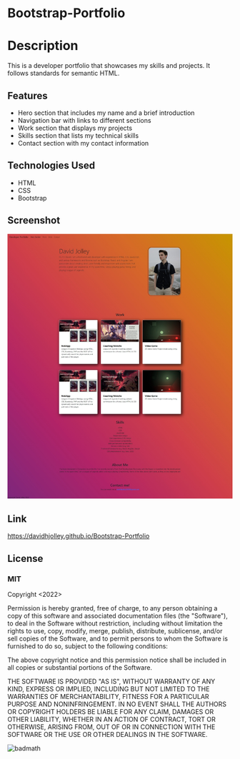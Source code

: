 # Bootstrap-Portfolio
 
# Description

This is a developer portfolio that showcases my skills and projects. It follows standards for semantic HTML.

## Features

* Hero section that includes my name and a brief introduction
* Navigation bar with links to different sections
* Work section that displays my projects
* Skills section that lists my technical skills
* Contact section with my contact information

## Technologies Used

* HTML
* CSS
* Bootstrap

## Screenshot

![screenshot of webpage](./assets/images/screenshot.png)

## Link

https://davidhjolley.github.io/Bootstrap-Portfolio

## License

### MIT 

Copyright <2022> <David H Jolley>

Permission is hereby granted, free of charge, to any person obtaining a copy of this software and associated documentation files (the "Software"), to deal in the Software without restriction, including without limitation the rights to use, copy, modify, merge, publish, distribute, sublicense, and/or sell copies of the Software, and to permit persons to whom the Software is furnished to do so, subject to the following conditions:

The above copyright notice and this permission notice shall be included in all copies or substantial portions of the Software.

THE SOFTWARE IS PROVIDED "AS IS", WITHOUT WARRANTY OF ANY KIND, EXPRESS OR IMPLIED, INCLUDING BUT NOT LIMITED TO THE WARRANTIES OF MERCHANTABILITY, FITNESS FOR A PARTICULAR PURPOSE AND NONINFRINGEMENT. IN NO EVENT SHALL THE AUTHORS OR COPYRIGHT HOLDERS BE LIABLE FOR ANY CLAIM, DAMAGES OR OTHER LIABILITY, WHETHER IN AN ACTION OF CONTRACT, TORT OR OTHERWISE, ARISING FROM, OUT OF OR IN CONNECTION WITH THE SOFTWARE OR THE USE OR OTHER DEALINGS IN THE SOFTWARE.

![badmath](https://opensource.org/files/OSIApproved_1.png) 